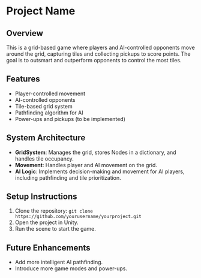 # Project Name

## Overview
This is a grid-based game where players and AI-controlled opponents move around the grid, capturing tiles and collecting pickups to score points. The goal is to outsmart and outperform opponents to control the most tiles.

## Features
- Player-controlled movement
- AI-controlled opponents
- Tile-based grid system
- Pathfinding algorithm for AI
- Power-ups and pickups (to be implemented)

## System Architecture
- **GridSystem**: Manages the grid, stores Nodes in a dictionary, and handles tile occupancy.
- **Movement**: Handles player and AI movement on the grid.
- **AI Logic**: Implements decision-making and movement for AI players, including pathfinding and tile prioritization.

## Setup Instructions
1. Clone the repository: `git clone https://github.com/yourusername/yourproject.git`
2. Open the project in Unity.
3. Run the scene to start the game.

## Future Enhancements
- Add more intelligent AI pathfinding.
- Introduce more game modes and power-ups.

